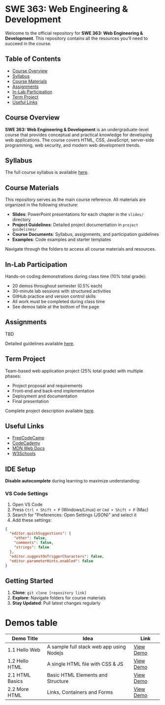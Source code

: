 # SWE 363: Web Engineering & Development

Welcome to the official repository for **SWE 363: Web Engineering & Development**. This repository contains all the resources you'll need to succeed in the course.

## Table of Contents
- [Course Overview](#course-overview)
- [Syllabus](#syllabus)
- [Course Materials](#course-materials)
- [Assignments](#assignments)
- [In-Lab Participation](#in-lab-participation)
- [Term Project](#term-project)
- [Useful Links](#useful-links)

## Course Overview
**SWE 363: Web Engineering & Development** is an undergraduate-level course that provides conceptual and practical knowledge for developing web applications. The course covers HTML, CSS, JavaScript, server-side programming, web security, and modern web development trends.

## Syllabus
The full course syllabus is available [here](./syllabus.md).

## Course Materials
This repository serves as the main course reference. All materials are organized in the following structure:

- **Slides**: PowerPoint presentations for each chapter in the `slides/` directory
- **Project Guidelines**: Detailed project documentation in `project guidelines/`
- **Course Documents**: Syllabus, assignments, and participation guidelines
- **Examples**: Code examples and starter templates

Navigate through the folders to access all course materials and resources.

## In-Lab Participation
Hands-on coding demonstrations during class time (10% total grade):
- 20 demos throughout semester (0.5% each)
- 30-minute lab sessions with structured activities
- GitHub practice and version control skills
- All work must be completed during class time
- See demos table at the bottom of the page

## Assignments
TBD

Detailed guidelines available [here](./in-lab-pasrticipation.md).

## Term Project
Team-based web application project (25% total grade) with multiple phases:
- Project proposal and requirements
- Front-end and back-end implementation
- Deployment and documentation
- Final presentation

Complete project description available [here](./term_project.md).

## Useful Links
- [FreeCodeCamp](https://www.freecodecamp.org/)
- [CodeCademy](https://www.codecademy.com/)
- [MDN Web Docs](https://developer.mozilla.org/en-US/)
- [W3Schools](https://www.w3schools.com/)

## IDE Setup
**Disable autocomplete** during learning to maximize understanding:

### VS Code Settings
1. Open VS Code
2. Press `Ctrl + Shift + P` (Windows/Linux) or `Cmd + Shift + P` (Mac)
3. Search for "Preferences: Open Settings (JSON)" and select it
4. Add these settings:

```json
{
  "editor.quickSuggestions": {
    "other": false,
    "comments": false,
    "strings": false
  },
  "editor.suggestOnTriggerCharacters": false,
  "editor.parameterHints.enabled": false
}
```

## Getting Started
1. **Clone**: `git clone [repository link]`
2. **Explore**: Navigate folders for course materials
3. **Stay Updated**: Pull latest changes regularly


# Demos table

| Demo Title       | Idea                                | Link                        |
|------------------|-------------------------------------|-----------------------------|
| 1.1 Hello Web    | A sample full stack web app using Nodejs    | [View Demo](https://github.com/Web-Engineering-KFUPM/demo_1.1_hello_web) |
| 1.2 Hello HTML   | A single HTML file with CSS & JS      | [View Demo](https://github.com/Web-Engineering-KFUPM/demo_1.2_hello_html)  |
| 2.1 HTML Basics  | Basic HTML Elements and Structure      | [View Demo](https://classroom.github.com/a/XpMBPV7Q)  |
| 2.2 More HTML | Links, Containers and Forms | [View Demo](https://classroom.github.com/a/uGuRT48H) |
